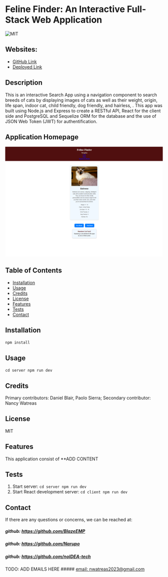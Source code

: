 # Feline Finder: An Interactive Full-Stack Web Application 

![MIT](https://img.shields.io/badge/License-MIT-blue)

## Websites: 
- [GitHub Link](https://github.com/BlazeEMP/Project-2)
- [Deployed Link](https://render.com)

## Description
This is an interactive Search App using a navigation component to search breeds of cats by displaying images of cats as well as their weight, origin, life span, indoor cat, child friendly, dog friendly, and hairless, . This app was built using Node.js and Express to create a RESTful API, React for the client side and PostgreSQL and Sequelize ORM for the database and the use of JSON Web Token (JWT) for authentification.

## Application Homepage
![App Screenshot](./client/assets/App-image1.png.png)


## Table of Contents
- [Installation](#installation)
- [Usage](#usage)
- [Credits](#credits)
- [License](#license)
- [Features](#features)
- [Tests](#tests)
- [Contact](#contact)

## Installation
`npm install` <!-- TODO: add installation packages/dependencies-->

## Usage
`cd server npm run dev`

## Credits
Primary contributors: Daniel Blair, Paolo Sierra; Secondary contributor: Nancy Watreas

## License
MIT

## Features
This application consist of **ADD CONTENT

## Tests
1. Start server: `cd server npm run dev`
2. Start React development server: `cd client npm run dev`

## Contact
If there are any questions or concerns, we can be reached at:
##### github: https://github.com/BlazeEMP 
##### github: https://github.com/Narupo
##### github: https://github.com/noIDEA-tech
<!-- (https://github.com/https://github.com/BlazeEMP; https://github.com/Narupo; https://github.com/noIDEA-tech) -->

TODO: ADD EMAILS HERE  ##### [email: nwatreas2023@gmail.com](mailto:nwatreas2023@gmail.com)